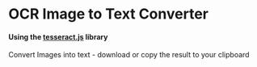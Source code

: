 # OCR Image to Text Converter

#### Using the [tesseract.js](https://tesseract.projectnaptha.com/) library

Convert Images into text - download or copy the result to your clipboard

